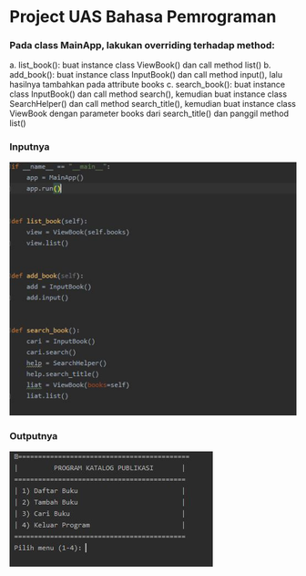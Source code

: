 # Project UAS Bahasa Pemrograman
### Pada class MainApp, lakukan overriding terhadap method:
a. list_book(): buat instance class ViewBook() dan call method list()
b. add_book(): buat instance class InputBook() dan call method input(), lalu hasilnya tambahkan
pada attribute books
c. search_book(): buat instance class InputBook() dan call method search(), kemudian buat
instance class SearchHelper() dan call method search_title(), kemudian buat instance class
ViewBook dengan parameter books dari search_title() dan panggil method list()

### Inputnya
![input](https://github.com/ryumazu/uas20/blob/master/Screenshot/code2.JPG)

### Outputnya
![output](https://github.com/ryumazu/uas20/blob/master/Screenshot/code1.JPG)